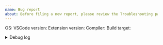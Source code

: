 ```yaml
---
name: Bug report
about: Before filing a new report, please review the Troubleshooting page in CodeLLDB Wiki.
---
```

OS: <!-- including version -->
VSCode version:  <!-- from Help/About -->
Extension version: <!-- from Extensions panel -->
Compiler: <!-- name and version of the compiler you are using.  Also, which language? -->
Build target: <!-- target triple of the binary you are debugging, e.g. "aarch64-linux-gnu" or "x86_64-windows-msvc" -->

<!-- What is the problem and how did you get there -->

<details>
<!--
If reporting debugger crash or an internal error, please consider providing a verbose log:
  1. Add "lldb.verboseLogging":true to your workspace configuration,
  2. Reproduce the problem,
  3. Paste debug output from the Output/LLDB panel below.
-->
<summary>Debug log</summary><pre>
<!-- Log goes here -->
</pre></details>
